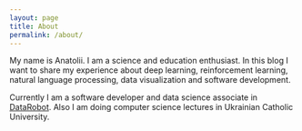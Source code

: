 ```yaml
---
layout: page
title: About
permalink: /about/
---
```


My name is Anatolii. I am a science and education enthusiast. In this blog I
want to share my experience about deep learning, reinforcement learning, natural
language processing, data visualization and software development.

Currently I am a software developer and data science associate in
[DataRobot](https://www.datarobot.com/). Also I am doing computer science
lectures in Ukrainian Catholic University.
